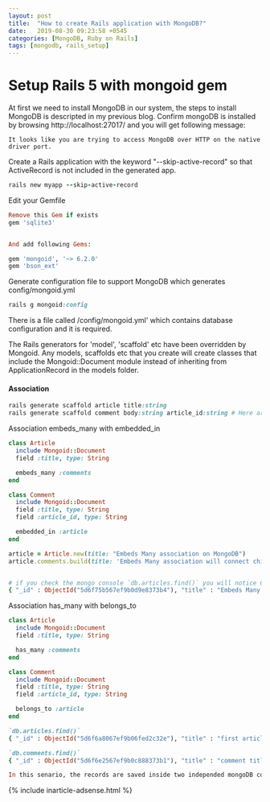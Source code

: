 ```yaml
---
layout: post
title:  "How to create Rails application with MongoDB?"
date:   2019-08-30 09:23:58 +0545
categories: [MongoDB, Ruby on Rails]
tags: [mongodb, rails_setup]
---
```


# Setup Rails 5 with mongoid gem

At first we need to install MongoDB in our system, the steps to install MongoDB is descripted in my previous blog. Confirm mongoDB is installed by browsing http://localhost:27017/ and you will get following message:
```
It looks like you are trying to access MongoDB over HTTP on the native driver port.
```

Create a Rails application with the keyword "--skip-active-record" so that ActiveRecord is not included in the generated app.

```Ruby
rails new myapp --skip-active-record
```

Edit your Gemfile

```Ruby
Remove this Gem if exists
gem 'sqlite3'


And add following Gems:

gem 'mongoid', '~> 6.2.0'
gem 'bson_ext'
```

Generate configuration file to support MongoDB which generates config/mongoid.yml
```Ruby
rails g mongoid:config
```

There is a file called /config/mongoid.yml' which contains database configuration and it is required.

The Rails generators for 'model', 'scaffold' etc have been overridden by Mongoid. Any models, scaffolds etc that you create will create classes that include the Mongoid::Document module instead of inheriting from ApplicationRecord in the models folder.

#### Association

```Ruby
rails generate scaffold article title:string
rails generate scaffold comment body:string article_id:string # Here article_id required when implementing has_many association but not required in case of embedds many and even records are not saved inside Comment document which is included inside Article document.
```

Association embeds_many with embedded_in

```Ruby
class Article
  include Mongoid::Document
  field :title, type: String

  embeds_many :comments
end

class Comment
  include Mongoid::Document
  field :title, type: String
  field :article_id, type: String

  embedded_in :article
end

article = Article.new(title: "Embeds Many association on MongoDB")
article.comments.build(title: 'Embeds Many association will connect child records inside parent record')


# if you check the mongo console `db.articles.find()` you will notice Comments records are also included inside the Article record and no seperate comment document is created inside comment collection.
{ "_id" : ObjectId("5d6f75b567ef9b0d9e8373b4"), "title" : "Embeds Many association on MongoDB", "comments" : [ { "_id" : ObjectId("5d6f75bd67ef9b0d9e8373b5") }, { "_id" : ObjectId("5d6f75ef67ef9b0d9e8373b6"), "title" : "Embeds Many association will connect child records inside parent record" } ] }
```

Association has_many with belongs_to

```Ruby
class Article
  include Mongoid::Document
  field :title, type: String

  has_many :comments
end

class Comment
  include Mongoid::Document
  field :title, type: String
  field :article_id, type: String

  belongs_to :article
end

`db.articles.find()`
{ "_id" : ObjectId("5d6f6a8067ef9b06fed2c32e"), "title" : "first article" }

`db.comments.find()`
{ "_id" : ObjectId("5d6f6e2567ef9b0c888373b1"), "title" : "comment title", "article_id" : ObjectId("5d6f6a8067ef9b06fed2c32e") }

In this senario, the records are saved inside two independed mongoDB collection Articles and Comments. And inside Comment Document we will have article_id whose value is the corressponding Article Id. But in embeds_many technique the child records do not save inside the Comment collection but inside Article Collection included inside Article document.
```

{% include inarticle-adsense.html %}